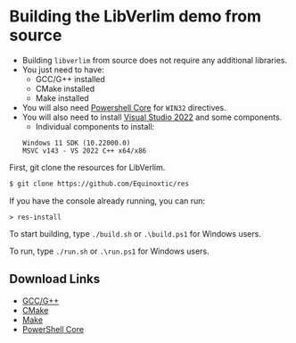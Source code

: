 # Building the LibVerlim demo from source

* Building `libverlim` from source does not require any additional libraries.
* You just need to have:
	+ GCC/G++ installed
	+ CMake installed
	+ Make installed
* You will also need [Powershell Core](https://github.com/PowerShell/PowerShell) for `WIN32` directives.
* You will also need to install [Visual Studio 2022](https://visualstudio.microsoft.com/) and some components.
	* Individual components to install:
	```
	Windows 11 SDK (10.22000.0)
	MSVC v143 - VS 2022 C++ x64/x86
	```

First, git clone the resources for LibVerlim.

```sh
$ git clone https://github.com/Equinoxtic/res
```

If you have the console already running, you can run:

```
> res-install
```

To start building, type ``./build.sh`` or ``.\build.ps1`` for Windows users.

To run, type ``./run.sh`` or ``.\run.ps1`` for Windows users.

## Download Links

* [GCC/G++](https://gcc.gnu.org/)
* [CMake](https://cmake.org/)
* [Make](https://www.gnu.org/software/make/)
* [PowerShell Core](https://github.com/PowerShell/PowerShell)
